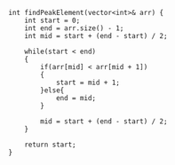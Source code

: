     int findPeakElement(vector<int>& arr) {
        int start = 0;
        int end = arr.size() - 1;
        int mid = start + (end - start) / 2;

        while(start < end)
        {
            if(arr[mid] < arr[mid + 1])
            {
                start = mid + 1;
            }else{
                end = mid;
            }

            mid = start + (end - start) / 2;
        }

        return start;
    }
